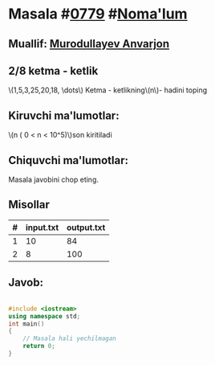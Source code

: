 
<h1>Masala #<a href="https://robocontest.uz/tasks/0779">0779</a> #<a href="https://robocontest.uz/tasks?category=1">Noma'lum</a></h1>
<h2> Muallif: <a href="https://robocontest.uz/profile/lordcoder">Murodullayev Anvarjon</a></h2>
<h2>2/8 ketma - ketlik</h2>
<p>\(1,5,3,25,20,18, \dots\)
Ketma - ketlikning\(n\)- hadini toping</p>
<h2>Kiruvchi ma'lumotlar:</h2>
<p>\(n ( 0 < n < 10^5)\)son kiritiladi</p>
<h2>Chiquvchi ma'lumotlar:</h2>
<p>Masala javobini chop eting.</p>
<h2>Misollar</h2>
<table>
    <thead>
        <tr>
            <th>#</th>
            <th>input.txt</th>
            <th>output.txt</th>
        </tr>
    </thead>
    <tbody>
            <tr>
                <td>1</td>
                <td>10</td>
                <td>84</td>
            </tr>
            <tr>
                <td>2</td>
                <td>8</td>
                <td>100</td>
            </tr>
    </tbody>
    </table>
    
<h2>Javob:</h2>

######
```cpp
#include <iostream>
using namespace std;
int main()
{
    // Masala hali yechilmagan
    return 0;
}
```
